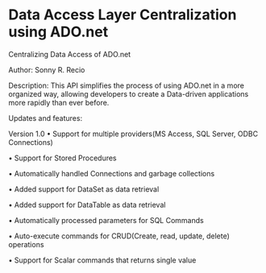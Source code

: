 Data Access Layer Centralization using ADO.net
==============================================

Centralizing Data Access of ADO.net

Author: Sonny R. Recio

Description: This API simplifies the process of using ADO.net in a more organized way, allowing developers to create a Data-driven applications more rapidly than ever before.

Updates and features:

Version 1.0
•	Support for multiple providers(MS Access, SQL Server, ODBC Connections)

•	Support for Stored Procedures

•	Automatically handled Connections and garbage collections

•	Added support for DataSet as data retrieval

•	Added support for DataTable as data retrieval

•	Automatically processed parameters for SQL Commands

•	Auto-execute commands for CRUD(Create, read, update, delete) operations

•	Support for Scalar commands that returns single value
